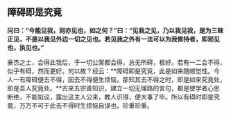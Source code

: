 ##  障碍即是究竟

**问曰：“今能见我，则亦见也，如之何？”曰：“见我之见，乃以我见我，是为三昧正见，不是以我见外边一切之见也。若见我之外有一法可以为我修持者，即邪见也，执见也。”**

豪杰之士，会得此我后，于一切公案都会得，总无所碍，极好。若有一二会不得，似乎有碍，然而更好。何以故？经云：**障碍即是究竟，此是如来随顺觉性。今人一有障碍便去不得，因去不得便生烦恼，那知其去不得之时，即是如来究竟处，即是吾人究竟处。**古来五宗善知识，建立一切无理路的言句，都是使学者心思断绝，不能拟议，露出这主人公来，教人识得，便大事了毕。所以有碍时即是究竟，万万不可于此去不得时生烦恼自误也。珍重珍重。

